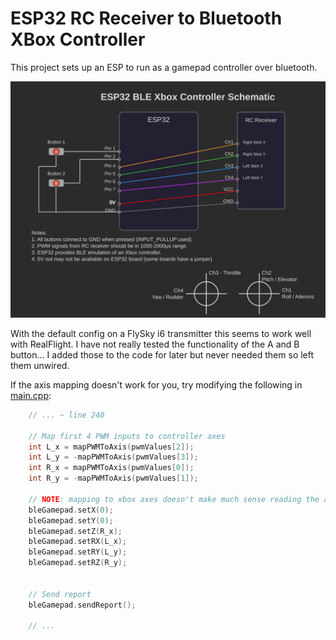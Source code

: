 # ESP32 RC Receiver to Bluetooth XBox Controller

This project sets up an ESP to run as a gamepad controller over bluetooth.

![wiring diagram](./readme-extras/esp32-schematic.svg)

With the default config on a FlySky i6 transmitter this seems to work well with
RealFlight. I have not really tested the functionality of the A and B button...
I added those to the code for later but never needed them so left them unwired.

If the axis mapping doesn't work for you, try modifying the following in [main.cpp](./src/main.cpp):

```c++
    // ... ~ line 240
    
    // Map first 4 PWM inputs to controller axes
    int L_x = mapPWMToAxis(pwmValues[2]);
    int L_y = -mapPWMToAxis(pwmValues[3]);
    int R_x = mapPWMToAxis(pwmValues[0]);
    int R_y = -mapPWMToAxis(pwmValues[1]);
    
    // NOTE: mapping to xbox axes doesn't make much sense reading the axis names below:
    bleGamepad.setX(0);
    bleGamepad.setY(0);
    bleGamepad.setZ(R_x);
    bleGamepad.setRX(L_x);
    bleGamepad.setRY(L_y);
    bleGamepad.setRZ(R_y);

    
    // Send report
    bleGamepad.sendReport();

    // ...
```
